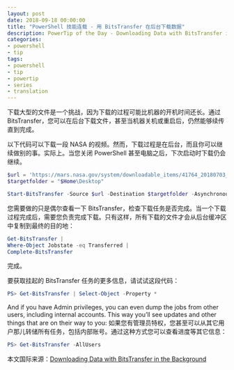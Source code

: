 ```yaml
---
layout: post
date: 2018-09-18 00:00:00
title: "PowerShell 技能连载 - 用 BitsTransfer 在后台下载数据"
description: PowerTip of the Day - Downloading Data with BitsTransfer in the Background
categories:
- powershell
- tip
tags:
- powershell
- tip
- powertip
- series
- translation
---
```

下载大型的文件是一个挑战，因为下载的过程可能比机器的开机时间还长。通过 BitsTransfer，您可以在后台下载文件，甚至当机器关机或重启后，仍然能够续传直到完成。

以下代码可以下载一段 NASA 的视频。然而，下载过程是在后台，而且你可以继续做别的事。实际上。当您关闭 PowerShell 甚至电脑之后，下次启动时下载仍会继续。

```powershell
$url = 'https://mars.nasa.gov/system/downloadable_items/41764_20180703_marsreport-1920.mp4'
$targetfolder = "$Home\Desktop"

Start-BitsTransfer -Source $url -Destination $targetfolder -Asynchronous -Priority Low
```

您需要做的只是偶尔查看一下 BitsTransfer，检查下载任务是否完成。当一个下载过程完成后，需要您负责完成下载。只有这样，所有下载的文件才会从后台缓冲区中复制到最终的目的地：

```powershell
Get-BitsTransfer |
Where-Object Jobstate -eq Transferred |
Complete-BitsTransfer
```

完成。

要获取挂起的 BitsTransfer 任务的更多信息，请试试这段代码：

```powershell
PS> Get-BitsTransfer | Select-Object -Property * 
```

And if you have Admin privileges, you can even dump the jobs from other users, including internal accounts. This way you’ll see updates and other things that are on their way to you:
如果您有管理员特权，您甚至可以从其它用户那儿转储所有任务，包括内部账号。通过这种方式您可以查看进度等其它信息：

```powershell
PS> Get-BitsTransfer -AllUsers
```

<!--more-->
本文国际来源：[Downloading Data with BitsTransfer in the Background](http://community.idera.com/powershell/powertips/b/tips/posts/downloading-data-with-bitstransfer-in-the-background)
